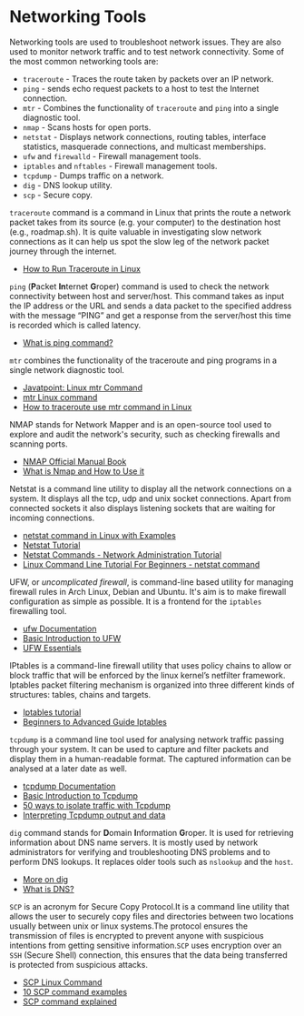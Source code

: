 # Networking Tools

Networking tools are used to troubleshoot network issues. They are also used to monitor network traffic and to test network connectivity. Some of the most common networking tools are:

- `traceroute` - Traces the route taken by packets over an IP network.
- `ping` - sends echo request packets to a host to test the Internet connection.
- `mtr` - Combines the functionality of `traceroute` and `ping` into a single diagnostic tool.
- `nmap` - Scans hosts for open ports.
- `netstat` - Displays network connections, routing tables, interface statistics, masquerade connections, and multicast memberships.
- `ufw` and `firewalld` - Firewall management tools.
- `iptables` and `nftables` - Firewall management tools.
- `tcpdump` - Dumps traffic on a network.
- `dig` - DNS lookup utility.
- `scp` - Secure copy.

`traceroute` command is a command in Linux that prints the route a network packet takes from its source (e.g. your computer) to the destination host (e.g., roadmap.sh). It is quite valuable in investigating slow network connections as it can help us spot the slow leg of the network packet journey through the internet.

- [How to Run Traceroute in Linux](https://linuxhint.com/run_traceroute_linux/)

`ping` (**P**acket **In**ternet **G**roper) command is used to check the network connectivity between host and server/host. This command takes as input the IP address or the URL and sends a data packet to the specified address with the message “PING” and get a response from the server/host this time is recorded which is called latency.

- [What is ping command?](https://linuxize.com/post/linux-ping-command/)


`mtr` combines the functionality of the traceroute and ping programs in a single network diagnostic tool.

- [Javatpoint: Linux mtr Command](https://www.javatpoint.com/linux-mtr)
- [mtr Linux command](https://www.tutorialspoint.com/unix_commands/mtr.htm)
- [How to traceroute use mtr command in Linux](https://www.devopsroles.com/how-to-traceroute-use-mtr-command-in-linux/)

NMAP stands for Network Mapper and is an open-source tool used to explore and audit the network's security, such as checking firewalls and scanning ports.

- [NMAP Official Manual Book](https://nmap.org/book/man.html)
- [What is Nmap and How to Use it](https://www.freecodecamp.org/news/what-is-nmap-and-how-to-use-it-a-tutorial-for-the-greatest-scanning-tool-of-all-time/)

Netstat is a command line utility to display all the network connections on a system. It displays all the tcp, udp and unix socket connections. Apart from connected sockets it also displays listening sockets that are waiting for incoming connections.

- [netstat command in Linux with Examples](https://www.tutorialspoint.com/unix_commands/netstat.htm)
- [Netstat Tutorial](http://www.c-jump.com/CIS24/Slides/Networking/html_utils/netstat.html)
- [Netstat Commands - Network Administration Tutorial](https://www.youtube.com/watch?v=bxFwpm4IobU)
- [Linux Command Line Tutorial For Beginners - netstat command](https://www.youtube.com/watch?v=zGNcvBaN5wE)

UFW, or _uncomplicated firewall_, is command-line based utility for managing firewall rules in Arch Linux, Debian and Ubuntu. It's aim is to make firewall configuration as simple as possible. It is a frontend for the `iptables` firewalling tool.

- [ufw Documentation](https://manpages.ubuntu.com/manpages/trusty/man8/ufw.8.html)
- [Basic Introduction to UFW](https://www.linux.com/training-tutorials/introduction-uncomplicated-firewall-ufw/)
- [UFW Essentials](https://www.digitalocean.com/community/tutorials/ufw-essentials-common-firewall-rules-and-commands)

IPtables is a command-line firewall utility that uses policy chains to allow or block traffic that will be enforced by the linux kernel’s netfilter framework. Iptables packet filtering mechanism is organized into three different kinds of structures: tables, chains and targets.

- [Iptables tutorial](https://www.hostinger.in/tutorials/iptables-tutorial)
- [Beginners to Advanced Guide Iptables](https://erravindrapawadia.medium.com/iptables-tutorial-beginners-to-advanced-guide-to-linux-firewall-839e10501759)

`tcpdump` is a command line tool used for analysing network traffic passing through your system. It can be used to capture and filter packets and display them in a human-readable format. The captured information can be analysed at a later date as well.

- [tcpdump Documentation](https://www.tcpdump.org/manpages/tcpdump.1.html)
- [Basic Introduction to Tcpdump](https://opensource.com/article/18/10/introduction-tcpdump)
- [50 ways to isolate traffic with Tcpdump](https://danielmiessler.com/study/tcpdump/)
- [Interpreting Tcpdump output and data](https://www.youtube.com/watch?v=7bsQP9sKHrs)

`dig` command stands for **D**omain **I**nformation **G**roper. It is used for retrieving information about DNS name servers. It is mostly used by network administrators for verifying and troubleshooting DNS problems and to perform DNS lookups. It replaces older tools such as `nslookup` and the `host`.

- [More on dig](https://linuxize.com/post/how-to-use-dig-command-to-query-dns-in-linux/)
- [What is DNS?](https://www.cloudflare.com/en-gb/learning/dns/what-is-dns/)

`SCP` is an acronym for Secure Copy Protocol.It is a command line utility that allows the user to securely copy files and directories between two locations usually between unix or linux systems.The protocol ensures the transmission of files is encrypted to prevent anyone with suspicious intentions from getting sensitive information.`SCP` uses encryption over an `SSH` (Secure Shell) connection, this ensures that the data being transferred is protected from suspicious attacks.

- [SCP Linux Command](https://www.freecodecamp.org/news/scp-linux-command-example-how-to-ssh-file-transfer-from-remote-to-local/)
- [10 SCP command examples](https://www.tecmint.com/scp-commands-examples/)
- [SCP command explained](https://phoenixnap.com/kb/linux-scp-command)
